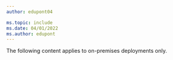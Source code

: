 ```yaml
---
author: edupont04

ms.topic: include
ms.date: 04/01/2022
ms.author: edupont
---
```

The following content applies to on-premises deployments only.